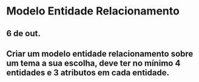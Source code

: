 # Modelo Entidade Relacionamento
## 6 de out.

## Criar um modelo entidade relacionamento sobre um tema a sua escolha, deve ter no mínimo 4 entidades e 3 atributos em cada entidade.

